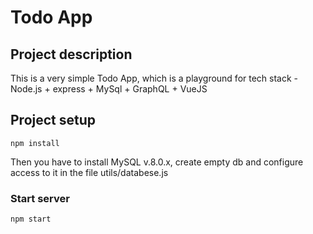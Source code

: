 # Todo App

## Project description

This is a very simple Todo App, which is a playground for tech stack - Node.js + express + MySql + GraphQL + VueJS

## Project setup

```
npm install
```
Then you have to install MySQL v.8.0.x, create empty db and configure access to it in the file utils/databese.js

### Start server

```
npm start
```